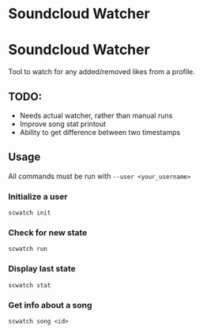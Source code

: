 # Soundcloud Watcher
# Soundcloud Watcher

Tool to watch for any added/removed likes from a profile.

## TODO:

- Needs actual watcher, rather than manual runs
- Improve song stat printout
- Ability to get difference between two timestamps

## Usage

All commands must be run with `--user <your_username>`

### Initialize a user

`scwatch init`

### Check for new state

`scwatch run`

### Display last state

`scwatch stat`

### Get info about a song

`scwatch song <id>`